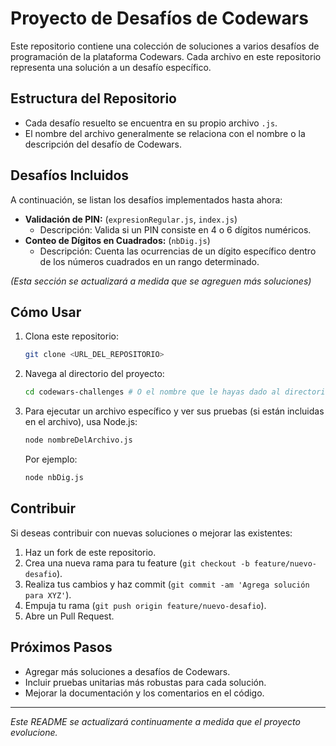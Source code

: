 # Proyecto de Desafíos de Codewars

Este repositorio contiene una colección de soluciones a varios desafíos de programación de la plataforma Codewars. Cada archivo en este repositorio representa una solución a un desafío específico.

## Estructura del Repositorio

-   Cada desafío resuelto se encuentra en su propio archivo `.js`.
-   El nombre del archivo generalmente se relaciona con el nombre o la descripción del desafío de Codewars.

## Desafíos Incluidos

A continuación, se listan los desafíos implementados hasta ahora:

-   **Validación de PIN:** (`expresionRegular.js`, `index.js`)
    -   Descripción: Valida si un PIN consiste en 4 o 6 dígitos numéricos.
-   **Conteo de Dígitos en Cuadrados:** (`nbDig.js`)
    -   Descripción: Cuenta las ocurrencias de un dígito específico dentro de los números cuadrados en un rango determinado.

_(Esta sección se actualizará a medida que se agreguen más soluciones)_

## Cómo Usar

1.  Clona este repositorio:
    ```bash
    git clone <URL_DEL_REPOSITORIO>
    ```
2.  Navega al directorio del proyecto:
    ```bash
    cd codewars-challenges # O el nombre que le hayas dado al directorio
    ```
3.  Para ejecutar un archivo específico y ver sus pruebas (si están incluidas en el archivo), usa Node.js:
    ```bash
    node nombreDelArchivo.js
    ```
    Por ejemplo:
    ```bash
    node nbDig.js
    ```

## Contribuir

Si deseas contribuir con nuevas soluciones o mejorar las existentes:

1.  Haz un fork de este repositorio.
2.  Crea una nueva rama para tu feature (`git checkout -b feature/nuevo-desafio`).
3.  Realiza tus cambios y haz commit (`git commit -am 'Agrega solución para XYZ'`).
4.  Empuja tu rama (`git push origin feature/nuevo-desafio`).
5.  Abre un Pull Request.

## Próximos Pasos

-   Agregar más soluciones a desafíos de Codewars.
-   Incluir pruebas unitarias más robustas para cada solución.
-   Mejorar la documentación y los comentarios en el código.

---

_Este README se actualizará continuamente a medida que el proyecto evolucione._
